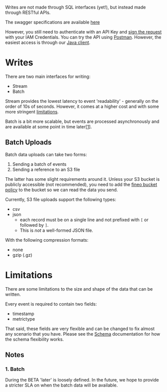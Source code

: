 Writes are not made through SQL interfaces (yet!), but instead made through RESTful APIs.

The swagger specifications are available [here]

However, you still need to authenticate with an API Key and
[sign the request](http://docs.aws.amazon.com/general/latest/gr/signing_aws_api_requests.html) 
with your IAM Credentials. You can try the API using [Postman](https://www.getpostman.com/). 
However, the easiest access is through our [Java client](client/java-client).

# Writes

There are two main interfaces for writing:

  * Stream
  * Batch
  
Stream provides the lowest latency to event 'readability' - generally on the order of 10s of 
seconds. However, it comes at a higher cost and with some more stringent
[limitations](#limitations).

Batch is a bit more scalable, but events are processed asynchronously and are available at some 
point in time later[[1](#1-batch)].

## Batch Uploads

Batch data uploads can take two forms:

 1. Sending a batch of events
 2. Sending a reference to an S3 file

The latter has some slight requirements around it. Unless your S3 bucket is publicly accessible 
(not recommended), you need to add the [fineo bucket policy](batch-upload-bucket-policy.json) to 
the bucket so we can read the data you send.
 
Currently, S3 file uploads support the following types:

  * csv
  * json
    * each record must be on a single line and not prefixed with `[` or followed by `]`. 
    * This is _not_ a well-formed JSON file.

With the following compression formats:

  * none
  * gzip (.gz)

# Limitations

There are some limitations to the size and shape of the data that can be written.
 
Every event is required to contain two fields:

  * timestamp
  * metrictype
  
That said, these fields are very flexible and can be changed to fix almost any scenario that you 
have. Please see the [Schema](Schema) documentation for how the schema flexibility works.

## Notes

### 1. Batch
During the BETA 'later' is loosely defined. In the future, we hope to provide a stricter SLA 
on when the batch data will be available.

[here]: http://api-doc.fineo.io
